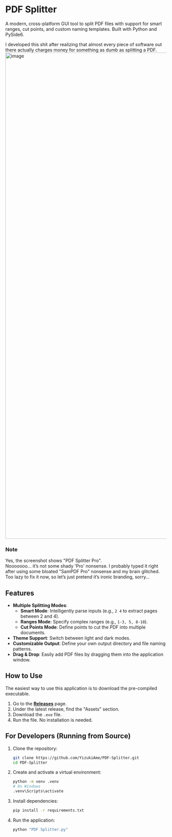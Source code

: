 # PDF Splitter
A modern, cross-platform GUI tool to split PDF files with support for smart ranges, cut points, and custom naming templates. Built with Python and PySide6.

I developed this shit after realizing that almost every piece of software out there actually charges money for something as dumb as splitting a PDF.
<img width="2560" height="1519" alt="image" src="https://github.com/user-attachments/assets/7065a380-911a-4b6d-a28b-6642266c02be" />

### Note
Yes, the screenshot shows "PDF Splitter Pro".  
Nooooooo... it’s not some shady 'Pro' nonsense. I probably typed it right after using some bloated "SamPDF Pro" nonsense and my brain glitched.  
Too lazy to fix it now, so let’s just pretend it’s ironic branding, sorry...

## Features
-   **Multiple Splitting Modes**:
    -   **Smart Mode**: Intelligently parse inputs (e.g., `2 4` to extract pages between 2 and 4).
    -   **Ranges Mode**: Specify complex ranges (e.g., `1-3, 5, 8-10`).
    -   **Cut Points Mode**: Define points to cut the PDF into multiple documents.
-   **Theme Support**: Switch between light and dark modes.
-   **Customizable Output**: Define your own output directory and file naming patterns.
-   **Drag & Drop**: Easily add PDF files by dragging them into the application window.

## How to Use

The easiest way to use this application is to download the pre-compiled executable.
1.  Go to the [**Releases**](https://github.com/YizukiAme/PDF-Splitter/releases) page.
2.  Under the latest release, find the "Assets" section.
3.  Download the `.exe` file.
4.  Run the file. No installation is needed.

## For Developers (Running from Source)

1.  Clone the repository:
    ```bash
    git clone https://github.com/YizukiAme/PDF-Splitter.git
    cd PDF-Splitter
    ```
2.  Create and activate a virtual environment:
    ```bash
    python -m venv .venv
    # On Windows
    .venv\Scripts\activate
    ```
3.  Install dependencies:
    ```bash
    pip install -r requirements.txt
    ```
4.  Run the application:
    ```bash
    python "PDF Splitter.py"
    ```
